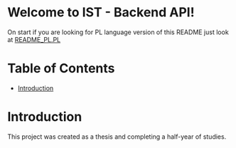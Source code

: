# Welcome to IST - Backend API!

On start if you are looking for PL language version of this README
just look at [README_PL.PL](README_PL.md)

# Table of Contents
- [Introduction](#Introduction)

# Introduction
This project was created as a thesis and completing a half-year of studies.

